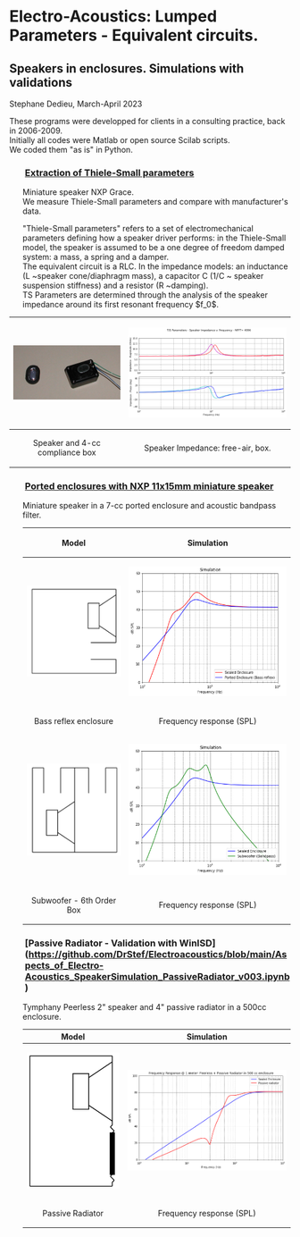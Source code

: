 # Electro-Acoustics: Lumped Parameters - Equivalent circuits. 
## Speakers in enclosures. Simulations with validations

Stephane Dedieu, March-April 2023

These programs were developped for clients in a consulting practice, back in 2006-2009. <br> 
Initially all codes were Matlab or open source Scilab scripts. <br>
We coded them "as is" in Python.  


### <ul> [Extraction of Thiele-Small parameters](https://github.com/DrStef/Electroacoustics/blob/main/Aspects_of_Electro-Acoustics-TS_Parameters_NXP_Grace_v1.ipynb) </ul>






<ul> Miniature speaker NXP Grace. <br> We measure Thiele-Small parameters and compare with manufacturer's data. </ul>

<ul> "Thiele-Small parameters" refers to a set of electromechanical parameters defining how a speaker driver performs:
in the Thiele-Small model, the speaker is assumed to be a one degree of freedom damped system: a mass, a spring and a damper. <br>
The equivalent circuit is a RLC. In the impedance models: an inductance (L ~speaker cone/diaphragm mass), a capacitor C (1/C ~ speaker suspension stiffness) and a resistor (R ~damping). <br>
TS Parameters are determined through the analysis of the speaker impedance around its first resonant frequency $f_0$. </ul>

| <p align="center"> <img src="TS_ComplianceBox.png" width="200"  /> </p> | <p align="center"> <img src="TS_Impedance.png" width="350"  /> </p> |
| ---             | ---         | 
| <p align="center"> Speaker and 4-cc compliance box  </p>  |  <p align="center"> Speaker Impedance: free-air, box.  </p>  |



### <ul> [Ported enclosures with NXP 11x15mm miniature speaker](https://github.com/DrStef/Electroacoustics/blob/main/Aspects_of_Electro-Acoustics_SpeakerSimulation_v4.ipynb) </ul>

<ul> Miniature speaker in a 7-cc ported enclosure and acoustic bandpass filter.  </ul>  

<ul>
 
| <p align="center"><b> Model </b></p>            | <p align="center"><b> Simulation </b></p>  | 
| :--- | :--- | 
| <p align="center"> <img src="BassReflexBox.png" width="200"  /> </p> | <p align="center"> <img src="Speaker11x15mmBR050_sim.png" width="350"  /> </p> |
|  <p align="center"> Bass reflex enclosure </p>  |     <p align="center"> Frequency response (SPL)   </p>            |
| <p align="center"> <img src="6thOrderBox.png" width="200"  /> </p>  |   <p align="center"> <img src="Speaker11x15mmBandPass050_sim.png" width="350"  /> </p>    |
|  <p align="center"> Subwoofer - 6th Order Box </p> |  <p align="center"> Frequency response (SPL)   </p>       |

</ul>



### <ul> [Passive Radiator - Validation with WinISD] (https://github.com/DrStef/Electroacoustics/blob/main/Aspects_of_Electro-Acoustics_SpeakerSimulation_PassiveRadiator_v003.ipynb)</ul>

<ul> Tymphany Peerless 2" speaker and 4" passive radiator in a 500cc enclosure. </ul>

<ul>
 
| Model           |  Simulation | 
| ---             | ---         | 
| <p align="center"> <img src="PassiveRadiatorBox.png" width="200"  /> </p> | <p align="center"> <img src="Peerless_PR_SPL_Sim.png" width="350"  /> </p> |
| <p align="center"> Passive Radiator  </p>  |  <p align="center"> Frequency response (SPL)  </p>  |

</ul>






